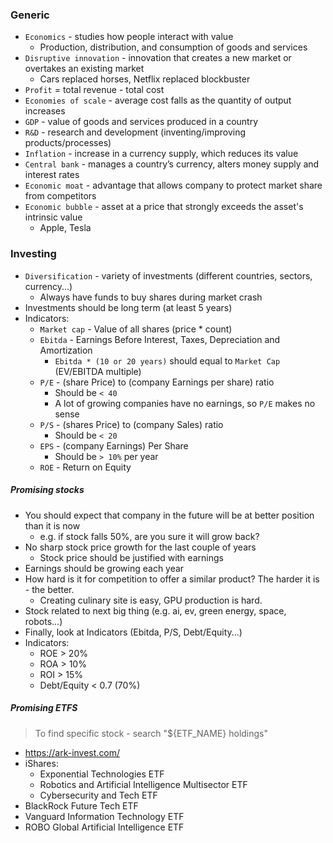 ### Generic
* `Economics` - studies how people interact with value
    * Production, distribution, and consumption of goods and services
* `Disruptive innovation` - innovation that creates a new market or overtakes an existing market
    * Cars replaced horses, Netflix replaced blockbuster
* `Profit` = total revenue - total cost
* `Economies of scale` - average cost falls as the quantity of output increases
* `GDP` - value of goods and services produced in a country
* `R&D` - research and development (inventing/improving  products/processes)
* `Inflation` - increase in a currency supply, which reduces its value
* `Central bank` - manages a country’s currency, alters money supply and interest rates
* `Economic moat` - advantage that allows company to protect market share from competitors
* `Economic bubble` - asset at a price that strongly exceeds the asset's intrinsic value
    * Apple, Tesla 

### Investing
* `Diversification` - variety of investments (different countries, sectors, currency...)
    * Always have funds to buy shares during market crash
* Investments should be long term (at least 5 years)
* Indicators:
    * `Market cap` - Value of all shares (price * count)
    * `Ebitda` - Earnings Before Interest, Taxes, Depreciation and Amortization
        * `Ebitda * (10 or 20 years)` should equal to `Market Cap` (EV/EBITDA multiple)
    * `P/E` - (share Price) to (company Earnings per share) ratio
        * Should be `< 40`
        * A lot of growing companies have no earnings, so `P/E` makes no sense
    * `P/S` - (shares Price) to (company Sales) ratio 
        * Should be `< 20`
    * `EPS` - (company Earnings) Per Share
        * Should be `> 10%` per year
    * `ROE` - Return on Equity

##### Promising stocks
* You should expect that company in the future will be at better position than it is now
    * e.g. if stock falls 50%, are you sure it will grow back?
* No sharp stock price growth for the last couple of years
    * Stock price should be justified with earnings
* Earnings should be growing each year
* How hard is it for competition to offer a similar product? The harder it is - the better.
    * Creating culinary site is easy, GPU production is hard.
* Stock related to next big thing (e.g. ai, ev, green energy, space, robots...)
* Finally, look at Indicators (Ebitda, P/S, Debt/Equity...)
* Indicators:
     * ROE > 20%
     * ROA > 10%
     * ROI > 15%
     * Debt/Equity < 0.7 (70%)

##### Promising ETFS
> To find specific stock - search "${ETF_NAME} holdings"
* https://ark-invest.com/
* iShares:
    * Exponential Technologies ETF
    * Robotics and Artificial Intelligence Multisector ETF
    * Cybersecurity and Tech ETF
* BlackRock Future Tech ETF
* Vanguard Information Technology ETF
* ROBO Global Artificial Intelligence ETF

